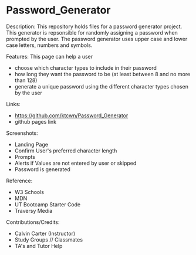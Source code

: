 # Password_Generator

Description:
This repository holds files for a password generator project. This generator is repsonsible for randomly assigning a password when prompted by the user. The password generator uses upper case and lower case letters, numbers and symbols. 

Features:
This page can help a user 
- choose which character types to include in their password
- how long they want the password to be (at least between 8 and no more than 128)
- generate a unique password using the different character types chosen by the user

Links:
- https://github.com/ktcwn/Password_Generator
- github pages link

Screenshots:
- Landing Page
- Confirm User's preferred character length
- Prompts
- Alerts if Values are not entered by user or skipped
- Password is generated


Reference:
- W3 Schools
- MDN
- UT Bootcamp Starter Code
- Traversy Media

Contributions/Credits:
- Calvin Carter (Instructor)
- Study Groups // Classmates
- TA's and Tutor Help
